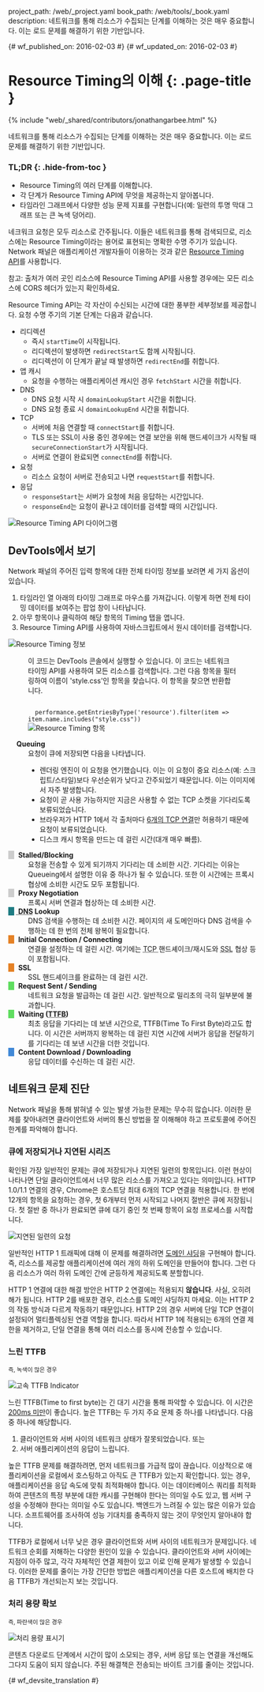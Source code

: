 project_path: /web/_project.yaml
book_path: /web/tools/_book.yaml
description: 네트워크를 통해 리소스가 수집되는 단계를 이해하는 것은 매우 중요합니다. 이는 로드 문제를 해결하기 위한 기반입니다.

{# wf_published_on: 2016-02-03 #}
{# wf_updated_on: 2016-02-03 #}

# Resource Timing의 이해 {: .page-title }

{% include "web/_shared/contributors/jonathangarbee.html" %}

네트워크를 통해 리소스가 수집되는 단계를 이해하는 것은 매우 중요합니다. 이는 로드 문제를 해결하기 위한 기반입니다.


### TL;DR {: .hide-from-toc }
- Resource Timing의 여러 단계를 이해합니다.
- 각 단계가 Resource Timing API에 무엇을 제공하는지 알아봅니다.
- 타임라인 그래프에서 다양한 성능 문제 지표를 구현합니다(예: 일련의 투명 막대 그래프 또는 큰 녹색 덩어리).


네크워크 요청은 모두 리소스로 간주됩니다.
이들은 네트워크를 통해 검색되므로, 리소스에는 Resource Timing이라는 용어로 표현되는 명확한 수명 주기가 있습니다.
Network 패널은 애플리케이션 개발자들이 이용하는 것과 같은 [Resource Timing API](http://www.w3.org/TR/resource-timing)를 사용합니다.

참고: 출처가 여러 곳인 리소스에 Resource Timing API를 사용할 경우에는
모든 리소스에 CORS 헤더가 있는지 확인하세요.

Resource Timing API는 각 자산이 수신되는 시간에 대한 풍부한 세부정보를 제공합니다.
요청 수명 주기의 기본 단계는 다음과 같습니다.

* 리디렉션
  * 즉시 `startTime`이 시작됩니다.
  * 리디렉션이 발생하면 `redirectStart`도 함께 시작됩니다.
  * 리디렉션이 이 단계가 끝날 때 발생하면 `redirectEnd`를 취합니다.
* 앱 캐시
  * 요청을 수행하는 애플리케이션 캐시인 경우 `fetchStart` 시간을 취합니다.
* DNS
  * DNS 요청 시작 시 `domainLookupStart` 시간을 취합니다.
  * DNS 요청 종료 시 `domainLookupEnd` 시간을 취합니다.
* TCP
  * 서버에 처음 연결할 때 `connectStart`를 취합니다.
  * TLS 또는 SSL이 사용 중인 경우에는 연결 보안을 위해 핸드셰이크가 시작될 때 `secureConnectionStart`가 시작됩니다.
  * 서버로 연결이 완료되면 `connectEnd`를 취합니다.
* 요청
  * 리소스 요청이 서버로 전송되고 나면 `requestStart`를 취합니다.
* 응답
  * `responseStart`는 서버가 요청에 처음 응답하는 시간입니다.
  * `responseEnd`는 요청이 끝나고 데이터를 검색할 때의 시간입니다.

![Resource Timing API 다이어그램](imgs/resource-timing-api.png)

## DevTools에서 보기

Network 패널의 주어진 입력 항목에 대한 전체 타이밍 정보를 보려면 세 가지 옵션이 있습니다.

1. 타임라인 열 아래의 타이밍 그래프로 마우스를 가져갑니다. 이렇게 하면 전체 타이밍 데이터를 보여주는 팝업 창이 나타납니다. 
2. 아무 항목이나 클릭하여 해당 항목의 Timing 탭을 엽니다. 
3. Resource Timing API를 사용하여 자바스크립트에서 원시 데이터를 검색합니다.

![Resource Timing 정보](imgs/resource-timing-data.png)

<figure>
<figcaption>
<p>
  이 코드는 DevTools 콘솔에서 실행할 수 있습니다.
  이 코드는 네트워크 타이밍 API를 사용하여 모든 리소스를 검색합니다.
  그런 다음 항목을 필터링하여 이름이 'style.css'인 항목을 찾습니다.
  이 항목을 찾으면 반환합니다.
</p>
<code>
  performance.getEntriesByType('resource').filter(item => item.name.includes("style.css"))
</code>
</figcaption>
<img src="imgs/resource-timing-entry.png" alt="Resource Timing 항목">
</figure>

<style>
dt:before {
  content: "\00a0\00a0\00a0";
}
dt strong {
  margin-left: 5px;
}
dt.stalled:before, dt.proxy-negotiation:before {
  background-color: #cdcdcd;
}
dt.dns-lookup:before {
  background-color: #1f7c83;
}
dt.initial-connection:before, dt.ssl:before {
  background-color: #e58226;
}
dt.request-sent:before, dt.ttfb:before {
  background-color: #5fdd5f;
}
dt.content-download:before {
  background-color: #4189d7;
}
</style>

<dl>

  <dt class="queued"><strong>Queuing</strong></dt>
  <dd>
    요청이 큐에 저장되면 다음을 나타냅니다.
      <ul>
        <li>
        렌더링 엔진이 이 요청을 연기했습니다. 이는 이 요청이 중요 리소스(예: 스크립트/스타일)보다 우선순위가 낮다고 간주되었기 때문입니다.
        이는 이미지에서 자주 발생합니다.
        </li>
        <li>
        요청이 곧 사용 가능하지만 지금은 사용할 수 없는 TCP 소켓을 기다리도록 보류되었습니다.
        </li>
        <li>
        브라우저가 HTTP 1에서 각 출처마다 <a href="https://crbug.com/12066">6개의 TCP 연결</a>만 허용하기 때문에 요청이 보류되었습니다.
        </li>
        <li>
        디스크 캐시 항목을 만드는 데 걸린 시간(대개 매우 빠름).
        </li>
      </ul>
  </dd>

  <dt class="stalled"><strong> Stalled/Blocking</strong></dt>
  <dd>
    요청을 전송할 수 있게 되기까지 기다리는 데 소비한 시간.
    기다리는 이유는 Queueing에서 설명한 이유 중 하나가 될 수 있습니다.
    또한 이 시간에는 프록시 협상에 소비한 시간도 모두 포함됩니다.
  </dd>

  <dt class="proxy-negotiation"><strong> Proxy Negotiation</strong></dt>
  <dd>프록시 서버 연결과 협상하는 데 소비한 시간.</dd>

  <dt class="dns-lookup"><strong><abbr title="Domain Name System"> DNS</abbr> Lookup</strong></dt>
  <dd>
    DNS 검색을 수행하는 데 소비한 시간.
    페이지의 새 도메인마다 DNS 검색을 수행하는 데 한 번의 전체 왕복이 필요합니다.
  </dd>

  <dt class="initial-connection"><strong> Initial Connection / Connecting</strong></dt>
  <dd>연결을 설정하는 데 걸린 시간. 여기에는 <abbr title="Transmission Control Protocol">TCP </abbr> 핸드셰이크/재시도와 <abbr title="Secure Sockets Layer">SSL</abbr> 협상 등이 포함됩니다.

  <dt class="ssl"><strong> SSL</strong></dt>
  <dd>SSL 핸드셰이크를 완료하는 데 걸린 시간.</dd>

  <dt class="request-sent"><strong> Request Sent / Sending</strong></dt>
  <dd>
    네트워크 요청을 발급하는 데 걸린 시간.
    일반적으로 밀리초의 극히 일부분에 불과합니다.
  </dd>

  <dt class="ttfb"><strong> Waiting (<abbr title="Time To First Byte">TTFB</abbr>)</strong></dt>
  <dd>
    최초 응답을 기다리는 데 보낸 시간으로, TTFB(Time To First Byte)라고도 합니다.
    이 시간은 서버까지 왕복하는 데 걸린 지연 시간에 서버가 응답을 전달하기를 기다리는 데 보낸 시간을 더한 것입니다.
  </dd>

  <dt class="content-download"><strong> Content Download / Downloading</strong></dt>
  <dd>응답 데이터를 수신하는 데 걸린 시간.</dd>
</dl>


## 네트워크 문제 진단

Network 패널을 통해 밝혀낼 수 있는 발생 가능한 문제는 무수히 많습니다.
이러한 문제를 찾아내려면 클라이언트와 서버의 통신 방법을 잘 이해해야 하고 프로토콜에 주어진 한계를 파악해야 합니다.

### 큐에 저장되거나 지연된 시리즈

확인된 가장 일반적인 문제는 큐에 저장되거나 지연된 일련의 항목입니다.
이런 현상이 나타나면 단일 클라이언트에서 너무 많은 리소스를 가져오고 있다는 의미입니다.
HTTP 1.0/1.1 연결의 경우, Chrome은 호스트당 최대 6개의 TCP 연결을 적용합니다.
한 번에 12개의 항목을 요청하는 경우, 첫 6개부터 먼저 시작되고 나머지 절반은 큐에 저장됩니다.
첫 절반 중 하나가 완료되면 큐에 대기 중인 첫 번째 항목이 요청 프로세스를 시작합니다.

![지연된 일련의 요청](imgs/stalled-request-series.png)

일반적인 HTTP 1 트래픽에 대해 이 문제를 해결하려면 [도메인 샤딩](https://www.maxcdn.com/one/visual-glossary/domain-sharding-2/)을 구현해야 합니다.
즉, 리소스를 제공할 애플리케이션에 여러 개의 하위 도메인을 만들어야 합니다.
그런 다음 리소스가 여러 하위 도메인 간에 균등하게 제공되도록 분할합니다.

HTTP 1 연결에 대한 해결 방안은 HTTP 2 연결에는 적용되지 **않습니다**.
사실, 오히려 해가 됩니다. HTTP 2를 배포한 경우, 리소스를 도메인 샤딩하지 마세요. 이는 HTTP 2의 작동 방식과 다르게 작동하기 때문입니다.
HTTP 2의 경우 서버에 단일 TCP 연결이 설정되어 멀티플렉싱된 연결 역할을 합니다.
따라서 HTTP 1에 적용되는 6개의 연결 제한을 제거하고, 단일 연결을 통해 여러 리소스를 동시에 전송할 수 있습니다.

### 느린 TTFB

<small>즉, 녹색이 많은 경우</small>

![고속 TTFB Indicator](imgs/indicator-of-high-ttfb.png)

느린 TTFB(Time to first byte)는 긴 대기 시간을 통해 파악할 수 있습니다.
이 시간은 [200ms 미만](/speed/docs/insights/Server)이 좋습니다.
높은 TTFB는 두 가지 주요 문제 중 하나를 나타냅니다. 다음 중 하나에 해당합니다.

1. 클라이언트와 서버 사이의 네트워크 상태가 잘못되었습니다. 또는
2. 서버 애플리케이션의 응답이 느립니다.

높은 TTFB 문제를 해결하려면, 먼저 네트워크를 가급적 많이 끊습니다.
이상적으로 애플리케이션을 로컬에서 호스팅하고 아직도 큰 TTFB가 있는지 확인합니다.
있는 경우, 애플리케이션을 응답 속도에 맞춰 최적화해야 합니다.
이는 데이터베이스 쿼리를 최적화하여 콘텐츠의 특정 부분에 대한 캐시를 구현해야 한다는 의미일 수도 있고, 웹 서버 구성을 수정해야 한다는 의미일 수도 있습니다.
백엔드가 느려질 수 있는 많은 이유가 있습니다.
소프트웨어를 조사하여 성능 기대치를 충족하지 않는 것이 무엇인지 알아내야 합니다.

TTFB가 로컬에서 너무 낮은 경우 클라이언트와 서버 사이의 네트워크가 문제입니다.
네트워크 순회를 저해하는 다양한 원인이 있을 수 있습니다.
클라이언트와 서버 사이에는 지점이 아주 많고, 각각 자체적인 연결 제한이 있고 이로 인해 문제가 발생할 수 있습니다.
이러한 문제를 줄이는 가장 간단한 방법은 애플리케이션을 다른 호스트에 배치한 다음 TTFB가 개선되는지 보는 것입니다.

### 처리 용량 확보

<small>즉, 파란색이 많은 경우</small>

![처리 용량 표시기](imgs/indicator-of-large-content.png)

콘텐츠 다운로드 단계에서 시간이 많이 소모되는 경우, 서버 응답 또는 연결을 개선해도 그다지 도움이 되지 않습니다.
주된 해결책은 전송되는 바이트 크기를 줄이는 것입니다.


{# wf_devsite_translation #}
